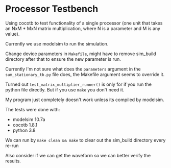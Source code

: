 # Processor Testbench

Using cocotb to test functionality of a single processor (one unit that takes an NxM * MxN matrix multiplication, where N is a parameter and M is any value).

Currently we use modelsim to run the simulation.

Change device parameters in `Makefile`, might have to remove sim_build directory after that to ensure the new parameter is run.

Currently I'm not sure what does the `parameters` argument in the `sum_stationary_tb.py` file does, the Makefile argument seems to override it.

Turned out `test_matrix_multiplier_runner()` is only for if you run the python file directly. But if you use `make` you don't need it.

My program just completely doesn't work unless its compiled by modelsim.

The tests were done with:
- modelsim 10.7a
- cocotb 1.8.1
- python 3.8

We can run by `make clean && make` to clear out the sim_build directory every re-run

Also consider if we can get the waveform so we can better verify the results. 